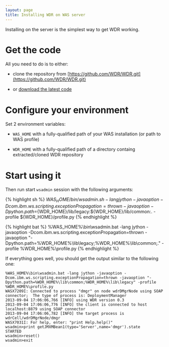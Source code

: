 ```yaml
---
layout: page
title: Installing WDR on WAS server
---
```


Installing on the server is the simplest way to get WDR working.

# Get the code

All you need to do is to either:

* clone the repository from [https://github.com/WDR/WDR.git](https://github.com/WDR/WDR.git)

* or [download the latest code](https://github.com/WDR/WDR/archive/master.zip)

# Configure your environment

Set 2 environment variables:

* `WAS_HOME` with a fully-qualified path of your WAS installation (or path to WAS profile)

* `WDR_HOME` with a fully-qualified path of a directory containg extracted/cloned WDR repository

# Start using it

Then run start `wsadmin` session with the following arguments:

{% highlight sh %}
${WAS_HOME}/bin/wsadmin.sh -lang jython -javaoption -Dcom.ibm.ws.scripting.exceptionPropagation=thrown -javaoption -Dpython.path=${WDR_HOME}/lib/legacy:${WDR_HOME}/lib/common:. -profile ${WDR_HOME}/profile.py
{% endhighlight %}

{% highlight bat %}
%WAS_HOME%\bin\wsadmin.bat -lang jython -javaoption -Dcom.ibm.ws.scripting.exceptionPropagation=thrown -javaoption "-Dpython.path=%WDR_HOME%\lib\legacy;%WDR_HOME%\lib\common;." -profile %WDR_HOME%\profile.py
{% endhighlight %}

If everything goes well, you should get the output similar to the following one:

    %WAS_HOME%\bin\wsadmin.bat -lang jython -javaoption -Dcom.ibm.ws.scripting.exceptionPropagation=thrown -javaoption "-Dpython.path=%WDR_HOME%\lib\common;%WDR_HOME%\lib\legacy" -profile %WDR_HOME%\profile.py
    WASX7209I: Connected to process "dmgr" on node wdrDMgrNode using SOAP connector;  The type of process is: DeploymentManager
    2013-09-04 17:06:06,766 [INFO] using WDR version 0.3
    2013-09-04 17:06:06,776 [INFO] the client is connected to host localhost:8879 using SOAP connector
    2013-09-04 17:06:06,782 [INFO] the target process is wdrCell/wdrDMgrNode/dmgr
    WASX7031I: For help, enter: "print Help.help()"
    wsadmin>print getJMXMBean1(type='Server',name='dmgr').state
    STARTED
    wsadmin>reset()
    wsadmin>exit

